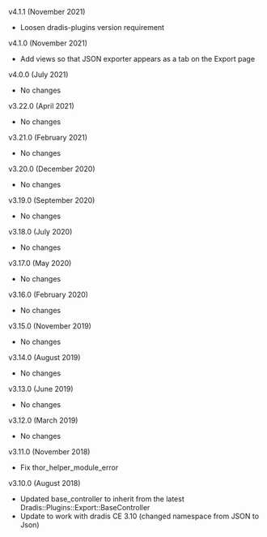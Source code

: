 v4.1.1 (November 2021)
  - Loosen dradis-plugins version requirement

v4.1.0 (November 2021)
  - Add views so that JSON exporter appears as a tab on the Export page

v4.0.0 (July 2021)
  - No changes

v3.22.0 (April 2021)
  - No changes

v3.21.0 (February 2021)
  - No changes

v3.20.0 (December 2020)
  - No changes

v3.19.0 (September 2020)
  - No changes

v3.18.0 (July 2020)
  - No changes

v3.17.0 (May 2020)
  - No changes

v3.16.0 (February 2020)
  - No changes

v3.15.0 (November 2019)
  - No changes

v3.14.0 (August 2019)
  - No changes

v3.13.0 (June 2019)
  - No changes

v3.12.0 (March 2019)
  - No changes

v3.11.0 (November 2018)
  - Fix thor_helper_module_error

v3.10.0 (August 2018)
  - Updated base_controller to inherit from the latest Dradis::Plugins::Export::BaseController
  - Update to work with dradis CE 3.10 (changed namespace from JSON to Json)
